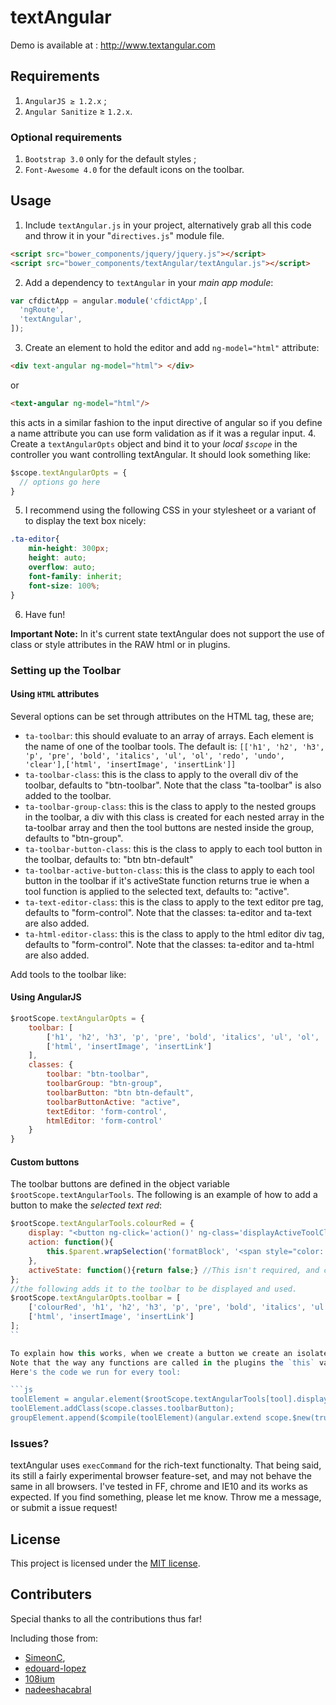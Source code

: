 textAngular
===========

Demo is available at : http://www.textangular.com

## Requirements

1. `AngularJS ≥ 1.2.x` ;
2. `Angular Sanitize` ≥ `1.2.x`.

### Optional requirements

1. `Bootstrap 3.0` only for the default styles ;
2. `Font-Awesome 4.0` for the default icons on the toolbar.

## Usage

1. Include `textAngular.js` in your project, alternatively grab all this code and throw it in your "`directives.js`" module file.
```html
<script src="bower_components/jquery/jquery.js"></script>
<script src="bower_components/textAngular/textAngular.js"></script>
```
2. Add a dependency to `textAngular` in your _main app module_:
```javascript
var cfdictApp = angular.module('cfdictApp',[
  'ngRoute',
  'textAngular',
]);
```
3. Create an element to hold the editor and add `ng-model="html"` attribute:
```html
<div text-angular ng-model="html"> </div>
```
or 
```html
<text-angular ng-model="html"/>
```
this acts in a similar fashion to the input directive of angular so if you define a name attribute you can use form validation as if it was a regular input.
4. Create a `textAngularOpts` object and bind it to your _local `$scope`_ in the controller you want controlling textAngular. It should look something like:
```javascript
$scope.textAngularOpts = {
  // options go here
}
```
5. I recommend using the following CSS in your stylesheet or a variant of to display the text box nicely: 

```css
.ta-editor{
    min-height: 300px;
    height: auto;
    overflow: auto;
    font-family: inherit;
    font-size: 100%;
}
```
6. Have fun!

**Important Note:** In it's current state textAngular does not support the use of class or style attributes in the RAW html or in plugins.


### Setting up the Toolbar

#### Using `HTML` attributes

Several options can be set through attributes on the HTML tag, these are;

- `ta-toolbar`: this should evaluate to an array of arrays. Each element is the name of one of the toolbar tools. The default is: ```[['h1', 'h2', 'h3', 'p', 'pre', 'bold', 'italics', 'ul', 'ol', 'redo', 'undo', 'clear'],['html', 'insertImage', 'insertLink']]```
- `ta-toolbar-class`: this is the class to apply to the overall div of the toolbar, defaults to "btn-toolbar". Note that the class "ta-toolbar" is also added to the toolbar.
- `ta-toolbar-group-class`: this is the class to apply to the nested groups in the toolbar, a div with this class is created for each nested array in the ta-toolbar array and then the tool buttons are nested inside the group, defaults to "btn-group".
- `ta-toolbar-button-class`: this is the class to apply to each tool button in the toolbar, defaults to: "btn btn-default"
- `ta-toolbar-active-button-class`: this is the class to apply to each tool button in the toolbar if it's activeState function returns true ie when a tool function is applied to the selected text, defaults to: "active".
- `ta-text-editor-class`: this is the class to apply to the text editor pre tag, defaults to "form-control". Note that the classes: ta-editor and ta-text are also added.
- `ta-html-editor-class`: this is the class to apply to the html editor div tag, defaults to "form-control". Note that the classes: ta-editor and ta-html are also added.

Add tools to the toolbar like:

#### Using AngularJS
```js
$rootScope.textAngularOpts = {
	toolbar: [
		['h1', 'h2', 'h3', 'p', 'pre', 'bold', 'italics', 'ul', 'ol', 'redo', 'undo', 'clear'],
		['html', 'insertImage', 'insertLink']
	],
	classes: {
		toolbar: "btn-toolbar",
		toolbarGroup: "btn-group",
		toolbarButton: "btn btn-default",
		toolbarButtonActive: "active",
		textEditor: 'form-control',
		htmlEditor: 'form-control'
	}
}
```

#### Custom buttons

The toolbar buttons are defined in the object variable `$rootScope.textAngularTools`.
The following is an example of how to add a button to make the *selected text red*:

```js
$rootScope.textAngularTools.colourRed = {
	display: "<button ng-click='action()' ng-class='displayActiveToolClass(active)'><i class='fa fa-square' style='color: red;'></i></button>",
	action: function(){
		this.$parent.wrapSelection('formatBlock', '<span style="color: red">');
	},
	activeState: function(){return false;} //This isn't required, and currently doesn't work reliably except for the html tag that doesn't rely on the cursor position.
};
//the following adds it to the toolbar to be displayed and used.
$rootScope.textAngularOpts.toolbar = [
	['colourRed', 'h1', 'h2', 'h3', 'p', 'pre', 'bold', 'italics', 'ul', 'ol', 'redo', 'undo', 'clear'],
	['html', 'insertImage', 'insertLink']
];
``

To explain how this works, when we create a button we create an isolated child scope of the textAngular scope and extend it with the values in the tools object, we then compile the HTML in the display value with the newly created scope.
Note that the way any functions are called in the plugins the `this` variable will allways point to the scope of the button ensuring that `this.$parent` will allways 
Here's the code we run for every tool:

```js
toolElement = angular.element($rootScope.textAngularTools[tool].display);
toolElement.addClass(scope.classes.toolbarButton);
groupElement.append($compile(toolElement)(angular.extend scope.$new(true), $rootScope.textAngularTools[tool]));
```

### Issues?

textAngular uses ```execCommand``` for the rich-text functionalty. 
That being said, its still a fairly experimental browser feature-set, and may not behave the same in all browsers.
I've tested in FF, chrome and IE10 and its works as expected. 
If you find something, please let me know.
Throw me a message, or submit a issue request!


## License
This project is licensed under the [MIT license](http://opensource.org/licenses/MIT).

## Contributers

Special thanks to all the contributions thus far! 

Including those from: 
* [SimeonC](https://github.com/SimeonC), 
* [edouard-lopez](https://github.com/edouard-lopez)
* [108ium](https://github.com/108ium)
* [nadeeshacabral](https://github.com/nadeeshacabral) 
